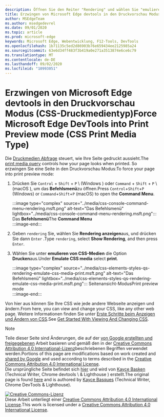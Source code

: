 ```yaml
---
description: Öffnen Sie den Reiter "Rendering" und wählen Sie "emulieren von CSS-Medien" > "Drucken".
title: Erzwingen von Microsoft Edge devtools in den Druckvorschau Modus (CSS-Druckmedientyp)
author: MSEdgeTeam
ms.author: msedgedevrel
ms.date: 09/01/2020
ms.topic: article
ms.prod: microsoft-edge
keywords: Microsoft Edge, Webentwicklung, F12-Tools, DevTools
ms.openlocfilehash: 1b71135c5ed2d86903b76e659434ee2125985a24
ms.sourcegitcommit: 63e6d34ff483f3b419a0e271a3513874e6ce6c79
ms.translationtype: MT
ms.contentlocale: de-DE
ms.lasthandoff: 09/02/2020
ms.locfileid: "10993051"
---
```

<!-- Copyright Kayce Basques 

   Licensed under the Apache License, Version 2.0 (the "License");
   you may not use this file except in compliance with the License.
   You may obtain a copy of the License at

       https://www.apache.org/licenses/LICENSE-2.0

   Unless required by applicable law or agreed to in writing, software
   distributed under the License is distributed on an "AS IS" BASIS,
   WITHOUT WARRANTIES OR CONDITIONS OF ANY KIND, either express or implied.
   See the License for the specific language governing permissions and
   limitations under the License.  -->





# <span data-ttu-id="8a32e-104">Erzwingen von Microsoft Edge devtools in den Druckvorschau Modus (CSS-Druckmedientyp)</span><span class="sxs-lookup"><span data-stu-id="8a32e-104">Force Microsoft Edge DevTools into Print Preview mode (CSS Print Media Type)</span></span>   



<span data-ttu-id="8a32e-105">Die [Druckmedien Abfrage][MDNUsingMediaQueries] steuert, wie Ihre Seite gedruckt aussieht.</span><span class="sxs-lookup"><span data-stu-id="8a32e-105">The [print media query][MDNUsingMediaQueries] controls how your page looks when printed.</span></span>  <span data-ttu-id="8a32e-106">So erzwingen Sie eine Seite in den Druckvorschau Modus:</span><span class="sxs-lookup"><span data-stu-id="8a32e-106">To force your page into print preview mode:</span></span>  

1.  <span data-ttu-id="8a32e-107">Drücken Sie `Control` + `Shift` + `P` \ (Windows \) oder `Command` + `Shift` + `P` \ (macOS \), um das **Befehlsmenü**zu öffnen.</span><span class="sxs-lookup"><span data-stu-id="8a32e-107">Press `Control`+`Shift`+`P` \(Windows\) or `Command`+`Shift`+`P` \(macOS\) to open the **Command Menu**.</span></span>  
    
    :::image type="complex" source="../media/css-console-command-menu-rendering.msft.png" alt-text="Das Befehlsmenü" lightbox="../media/css-console-command-menu-rendering.msft.png":::
       <span data-ttu-id="8a32e-109">Das **Befehlsmenü**</span><span class="sxs-lookup"><span data-stu-id="8a32e-109">The **Command Menu**</span></span>  
    :::image-end:::  
    
1.  <span data-ttu-id="8a32e-110">Geben `rendering` Sie, wählen Sie **Rendering anzeigen**aus, und drücken Sie dann `Enter` .</span><span class="sxs-lookup"><span data-stu-id="8a32e-110">Type `rendering`, select **Show Rendering**, and then press `Enter`.</span></span>  
1.  <span data-ttu-id="8a32e-111">Wählen Sie unter **emulieren von CSS-Medien** die Option **Drucken**aus.</span><span class="sxs-lookup"><span data-stu-id="8a32e-111">Under **Emulate CSS media** select **print**.</span></span>  
    
    :::image type="complex" source="../media/css-elements-styles-qs-rendering-emulate-css-media-print.msft.png" alt-text="Das Befehlsmenü" lightbox="../media/css-elements-styles-qs-rendering-emulate-css-media-print.msft.png":::
       <span data-ttu-id="8a32e-113">Seitenansicht-Modus</span><span class="sxs-lookup"><span data-stu-id="8a32e-113">Print preview mode</span></span>  
    :::image-end:::  
    
<span data-ttu-id="8a32e-114">Von hier aus können Sie Ihre CSS wie jede andere Webseite anzeigen und ändern.</span><span class="sxs-lookup"><span data-stu-id="8a32e-114">From here, you can view and change your CSS, like any other web page.</span></span>  <span data-ttu-id="8a32e-115">Weitere Informationen finden Sie unter [Erste Schritte beim Anzeigen und Ändern von CSS][DevToolsCSSGetStarted].</span><span class="sxs-lookup"><span data-stu-id="8a32e-115">See [Get Started With Viewing And Changing CSS][DevToolsCSSGetStarted].</span></span>  

<!--  
 


-->  

<!-- links -->  

[MicrosoftEdgeDevTools]: ../../devtools-guide-chromium.md "Microsoft Edge (Chrom)-Entwicklertools | Microsoft docs"  
[DevToolsCSSGetStarted]: ./index.md "Erste Schritte mit dem anzeigen und Ändern von CSS | Microsoft docs"  

[MDNUsingMediaQueries]: https://developer.mozilla.org/docs/Web/CSS/Media_Queries/Using_media_queries "Verwenden von medienabfragen | MDN"  

> [!NOTE]
> <span data-ttu-id="8a32e-119">Teile dieser Seite sind Änderungen, die auf der [von Google erstellten und freigegebenen][GoogleSitePolicies] Arbeit basieren und gemäß den in der [Creative Commons Attribution 4,0 International-Lizenz][CCA4IL]beschriebenen Begriffen verwendet werden.</span><span class="sxs-lookup"><span data-stu-id="8a32e-119">Portions of this page are modifications based on work created and [shared by Google][GoogleSitePolicies] and used according to terms described in the [Creative Commons Attribution 4.0 International License][CCA4IL].</span></span>  
> <span data-ttu-id="8a32e-120">Die ursprüngliche Seite befindet sich [hier](https://developers.google.com/web/tools/chrome-devtools/css/print-preview) und wird von [Kayce Basken][KayceBasques] (Technical Writer, Chrome devtools \ & Lighthouse \) erstellt.</span><span class="sxs-lookup"><span data-stu-id="8a32e-120">The original page is found [here](https://developers.google.com/web/tools/chrome-devtools/css/print-preview) and is authored by [Kayce Basques][KayceBasques] \(Technical Writer, Chrome DevTools \& Lighthouse\).</span></span>  

[![Creative Commons-Lizenz][CCby4Image]][CCA4IL]  
<span data-ttu-id="8a32e-122">Diese Arbeit unterliegt einer [Creative Commons Attribution 4.0 International License][CCA4IL].</span><span class="sxs-lookup"><span data-stu-id="8a32e-122">This work is licensed under a [Creative Commons Attribution 4.0 International License][CCA4IL].</span></span>  

[CCA4IL]: https://creativecommons.org/licenses/by/4.0  
[CCby4Image]: https://i.creativecommons.org/l/by/4.0/88x31.png  
[GoogleSitePolicies]: https://developers.google.com/terms/site-policies  
[KayceBasques]: https://developers.google.com/web/resources/contributors/kaycebasques  
